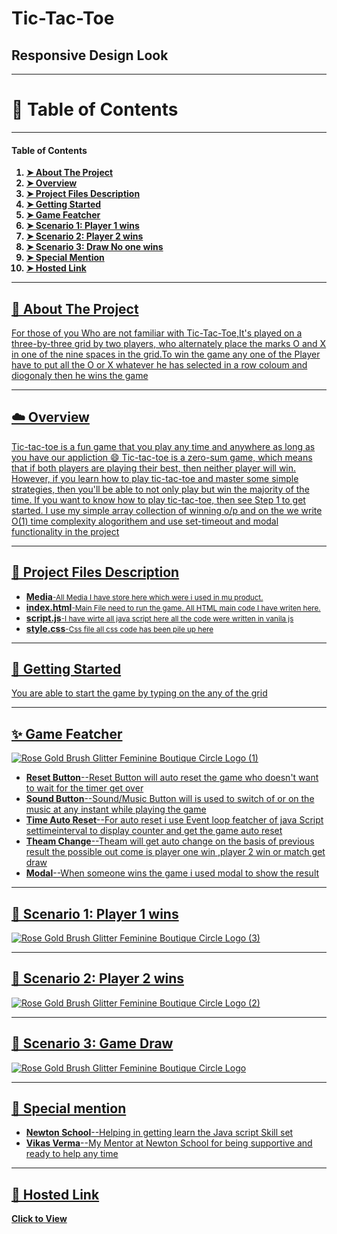 # Tic-Tac-Toe

<h2>Responsive Design Look</h2>



<hr>

<h1>📖 Table of Contents</h1>

<hr>

<h4>Table of Contents</h4>
<ol>

<b>
<li><a href="https://github.com/akii1998/tic_tac_toe/blob/main/README.md#-about-the-project">➤ About The Project </a></li>
<li><a href="https://github.com/akii1998/tic_tac_toe/blob/main/README.md#%EF%B8%8F-overview">➤ Overview</li>
<li><a href="https://github.com/akii1998/tic_tac_toe/blob/main/README.md#-project-files-description">➤ Project Files Description</li>
<li><a href="https://github.com/akii1998/tic_tac_toe/blob/main/README.md#-getting-started">➤ Getting Started</li>
<li><a href="https://github.com/akii1998/tic_tac_toe/blob/main/README.md#-game-featcher-">➤ Game Featcher</li>
<li><a href="https://github.com/akii1998/tic_tac_toe/blob/main/README.md#-scenario-1-player-1-wins">➤ Scenario 1: Player 1 wins </li>
<li><a href="https://github.com/akii1998/tic_tac_toe/blob/main/README.md#-scenario-2-player-2-wins">➤ Scenario 2: Player 2 wins</li>
<li><a href="https://github.com/akii1998/tic_tac_toe/blob/main/README.md#-scenario-3-game-draw-">➤ Scenario 3: Draw No one wins</li>
<li><a href="https://github.com/akii1998/tic_tac_toe/blob/main/README.md#-special-mention-">➤ Special Mention</li>
<li><a href="https://github.com/Abhishekraj00/tik-tak-toe/blob/master/README.md#--hosted-link-">➤ Hosted Link</li>
</b>

</ol>

<hr>

<h2>📝 About The Project</h2>

<p>For those of you Who are not familiar with Tic-Tac-Toe,It's played on a three-by-three grid by two players, who alternately place the marks O and X in one of the nine spaces in the grid.To win the game any one of the Player have to put all the O or X whatever he has selected in a row coloum and diogonaly then he wins the game </p>

<hr>

<h2>☁️ Overview</h2>
<p>Tic-tac-toe is a fun game that you play any time and anywhere as long as you have our appliction &#128516 Tic-tac-toe is a zero-sum game, which means that if both players are playing their best, then neither player will win. However, if you learn how to play tic-tac-toe and master some simple strategies, then you'll be able to not only play but win the majority of the time. If you want to know how to play tic-tac-toe, then see Step 1 to get started.
I use my simple array collection of winning o/p and on the we write O(1) time complexity alogorithem and use set-timeout and modal functionality in the project </p>

<hr>

<h2>💾 Project Files Description</h2>
<ul>
<li><strong>Media</strong><small>-All Media I have store here which were i used in mu product.</small></li>
<li><strong>index.html</strong><small>-Main File need to run the game. All HTML main code I have writen here.</small></li>
<li><strong>script.js</strong><small>-I have wirte all java script here all the code were written in vanila js</small></li>
<li><strong>style.css</strong><small>-Css file all css code has been pile up here</small></li>
</ul>

<hr>

<h2>📖 Getting Started</h2>
You are able to start the game by typing on the any of the grid

<hr>
<h2>✨ Game Featcher </h2>

![Rose Gold Brush Glitter Feminine Boutique Circle Logo (1)](https://user-images.githubusercontent.com/110536209/197231414-72bb3095-f0c2-4c9d-81ba-487415756d2e.png)

<ul>
<li><b>Reset Button</b>--Reset Button will auto reset the game who doesn't want to wait for the timer get over</li>
<li><b>Sound Button</b>--Sound/Music Button will is used to switch of or on the music at any instant while playing the game</li>
<li><b>Time Auto Reset</b>--For auto reset i use Event loop featcher of java Script settimeinterval to display counter and get the game auto reset</li>
<li><b>Theam Change</b>--Theam will get auto change on the basis of previous result the possible out come is player one win ,player 2 win or match get draw</li>
<li><b>Modal</b>--When someone wins the game i used modal to show the result </li>
</ul>

<hr>

<h2>🔸 Scenario 1: Player 1 wins</h2>

![Rose Gold Brush Glitter Feminine Boutique Circle Logo (3)](https://user-images.githubusercontent.com/110536209/197231208-e4b5a2bf-7358-44cf-a23e-9f2e8c09972a.png)

<hr>
<h2>🔸 Scenario 2: Player 2 wins</h2>

![Rose Gold Brush Glitter Feminine Boutique Circle Logo (2)](https://user-images.githubusercontent.com/110536209/197231246-037383bb-0b45-40e9-892a-8650f8a43b13.png)
<hr>
<h2>🔸 Scenario 3: Game Draw </h2>

![Rose Gold Brush Glitter Feminine Boutique Circle Logo](https://user-images.githubusercontent.com/110536209/197231287-55b5fef7-147c-41c4-95b8-bd05e78997ad.png)

<hr>

<h2>📜 Special mention </h2>
<ul>
<li><b>Newton School</b>--Helping in getting learn the Java script Skill set</li>
  <li><b>Vikas Verma</b>--My Mentor at Newton School for being supportive and ready to help any time</li>
</ul>

<hr>
<h2>🔗  Hosted Link </h2>
<b><a href=http://tic-tac-toe-akii1998.vercel.app>Click to View</a></b>
